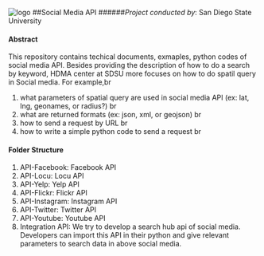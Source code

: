 ![logo](http://humandynamics.sdsu.edu/images/HDMA_Logo.png)
##Social Media API
######*Project conducted by*: San Diego State University

#### Abstract
This repository contains techical documents, exmaples, python codes of social media API. Besides providing the description of how to do a search by keyword, HDMA center at SDSU more focuses on how to do spatil query in Social media. For example,br 
1) what parameters of spatial query are used in social media API (ex: lat, lng, geonames, or radius?) br
2) what are returned formats (ex: json, xml, or geojson) br
3) how to send a request by URL br
4) how to write a simple python code to send a request br


#### Folder Structure
1) API-Facebook: Facebook API
2) API-Locu: Locu API
3) API-Yelp: Yelp API
4) API-Flickr: Flickr API
5) API-Instagram: Instagram API
6) API-Twitter: Twitter API
7) API-Youtube: Youtube API
8) Integration API: We try to develop a search hub api of social media. Developers can import this API in their python and give relevant parameters to search data in above social media. 
 
